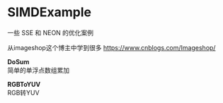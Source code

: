 # SIMDExample
一些 SSE 和 NEON 的优化案例

从imageshop这个博主中学到很多
https://www.cnblogs.com/Imageshop/

**DoSum**<br />简单的单浮点数组累加

**RGBToYUV**<br />RGB转YUV
